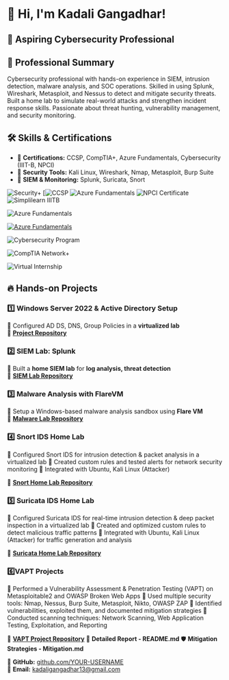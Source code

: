 # 👋 Hi, I'm Kadali Gangadhar!  
## **🔹 Aspiring Cybersecurity Professional**

## 📝 Professional Summary
Cybersecurity professional with hands-on experience in SIEM, intrusion detection, malware analysis, and SOC operations. Skilled in using Splunk, Wireshark, Metasploit, and Nessus to detect and mitigate security threats. Built a home lab to simulate real-world attacks and strengthen incident response skills. Passionate about threat hunting, vulnerability management, and security monitoring.


## 🛠 Skills & Certifications  
- 🏅 **Certifications:** CCSP, CompTIA+, Azure Fundamentals, Cybersecurity (IIIT-B, NPCI)  
- 🔹 **Security Tools:** Kali Linux, Wireshark, Nmap, Metasploit, Burp Suite  
- 🔹 **SIEM & Monitoring:** Splunk, Suricata, Snort



![Security+](https://img.shields.io/badge/CompTIA-Security%2B-red?style=for-the-badge&logo=compTIA)
[![CCSP](https://img.shields.io/badge/CCSP-blue?style=for-the-badge&logo=CCSP)
![Azure Fundamentals](https://img.shields.io/badge/Microsoft-AZ--900-blue?style=for-the-badge&logo=microsoft-azure)
![NPCI Certificate](https://img.shields.io/badge/NPCI-Cybersecurity%20Internship-darkgreen?style=for-the-badge&logo=paytm)
![Simplilearn IIITB](https://img.shields.io/badge/IIIT%20Bangalore-Advanced%20Cybersecurity%20Program-red?style=for-the-badge&logo=graduation-cap)



![Azure Fundamentals](https://img.shields.io/badge/Certificate-Azure%20Fundamentals-blue?style=for-the-badge&logo=microsoftazure)

[![Azure Fundamentals](https://img.shields.io/badge/Certificate-Azure%20Fundamentals-blue?style=for-the-badge&logo=microsoftazure)](https://drive.google.com/file/d/1rEJFl-OjY2X_eRcEpSCgLk81pHAkKSMA/view?usp=drivesdk)




![Cybersecurity Program](https://img.shields.io/badge/Certificate-Advanced%20Cybersecurity%20Program-blue?style=for-the-badge&logo=microsoftdefender)




![CompTIA Network+](https://img.shields.io/badge/Certificate-CompTIA%20Network%2B-red?style=for-the-badge&logo=comptia)




![Virtual Internship](https://img.shields.io/badge/Certificate-NPCI%20Virtual%20Internship-darkgreen?style=for-the-badge&logo=nationalgeographic)












## 🔥 Hands-on Projects  
### **1️⃣ Windows Server 2022 & Active Directory Setup**  
📌 Configured AD DS, DNS, Group Policies in a **virtualized lab**  
🔗 **[Project Repository](https://drive.google.com/file/d/1cz-4paTKuaKgcsgwfG5qKpUHOBslh70N/view?usp=sharing)**  

### **2️⃣ SIEM Lab: Splunk**  
📌 Built a **home SIEM lab** for **log analysis, threat detection**  
🔗 **[SIEM Lab Repository](https://github.com/YOUR-USERNAME/SIEM-Lab)**  

### **3️⃣ Malware Analysis with FlareVM**  
📌 Setup a Windows-based malware analysis sandbox using **Flare VM**  
🔗 **[Malware Lab Repository](https://github.com/YOUR-USERNAME/Malware-Lab)** 

### **4️⃣ Snort IDS Home Lab**
📌 Configured Snort IDS for intrusion detection & packet analysis in a virtualized lab
📌 Created custom rules and tested alerts for network security monitoring
📌 Integrated with Ubuntu, Kali Linux (Attacker)

🔗 **[Snort Home Lab Repository](https://docs.google.com/document/d/1NT4_WIZpRUrxmuL4VhAaBEv1XF35NKKuI-xaqhl_-mg/edit?usp=sharing)**

### **5️⃣ Suricata IDS Home Lab**
📌 Configured Suricata IDS for real-time intrusion detection & deep packet inspection in a virtualized lab
📌 Created and optimized custom rules to detect malicious traffic patterns
📌 Integrated with Ubuntu, Kali Linux (Attacker) for traffic generation and analysis

🔗 **[Suricata Home Lab Repository](https://docs.google.com/document/d/1C2D57fZWQlSoRCgN5QPutE9OPM0RWZ5qRJiJCxaoz94/edit?usp=sharing)**

### **6️⃣VAPT Projects**
📌 Performed a Vulnerability Assessment & Penetration Testing (VAPT) on Metasploitable2 and OWASP Broken Web Apps
📌 Used multiple security tools: Nmap, Nessus, Burp Suite, Metasploit, Nikto, OWASP ZAP
📌 Identified vulnerabilities, exploited them, and documented mitigation strategies
📌 Conducted scanning techniques: Network Scanning, Web Application Testing, Exploitation, and Reporting

🔗 **[VAPT Project Repository](https://github.com/KADALIGANGADHAR/Vulnerability-Assessment-Penetration-Testing-VAPT-Projects.git)**
📜 **Detailed Report - README.md**
🛡 **Mitigation Strategies - Mitigation.md**





🔗 **GitHub:** [github.com/YOUR-USERNAME](https://github.com/YOUR-USERNAME)  
🔗 **Email:** kadaligangadhar13@gmail.com
